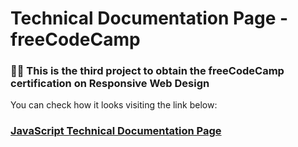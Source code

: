 
<h1>Technical Documentation Page - freeCodeCamp <br/></h1>

<h3>👨‍💻 This is the third project to obtain the freeCodeCamp certification on Responsive Web Design</h3>


<p>You can check how it looks visiting the link below:</p>

<h3><a href="https://technical-docpage-codingisads.netlify.app" alt="technical-docpage-codingisads" target="_blank">JavaScript Technical Documentation Page</a></h3>

